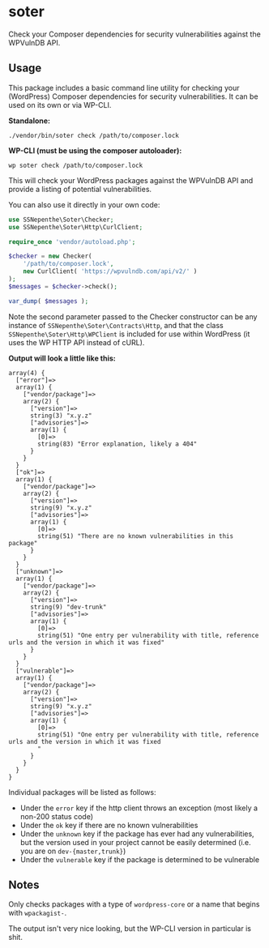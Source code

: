 # soter
Check your Composer dependencies for security vulnerabilities against the WPVulnDB API.

## Usage
This package includes a basic command line utility for checking your (WordPress) Composer dependencies for security vulnerabilities. It can be used on its own or via WP-CLI.


**Standalone:**

`./vendor/bin/soter check /path/to/composer.lock`


**WP-CLI (must be using the composer autoloader):**

`wp soter check /path/to/composer.lock`

This will check your WordPress packages against the WPVulnDB API and provide a listing of potential vulnerabilities.

You can also use it directly in your own code:

```php
use SSNepenthe\Soter\Checker;
use SSNepenthe\Soter\Http\CurlClient;

require_once 'vendor/autoload.php';

$checker = new Checker(
	'/path/to/composer.lock',
	new CurlClient( 'https://wpvulndb.com/api/v2/' )
);
$messages = $checker->check();

var_dump( $messages );
```

Note the second parameter passed to the Checker constructor can be any instance of `SSNepenthe\Soter\Contracts\Http`, and that the class `SSNepenthe\Soter\Http\WPClient` is included for use within WordPress (it uses the WP HTTP API instead of cURL).

**Output will look a little like this:**

```
array(4) {
  ["error"]=>
  array(1) {
    ["vendor/package"]=>
    array(2) {
      ["version"]=>
      string(3) "x.y.z"
      ["advisories"]=>
      array(1) {
        [0]=>
        string(83) "Error explanation, likely a 404"
      }
    }
  }
  ["ok"]=>
  array(1) {
    ["vendor/package"]=>
    array(2) {
      ["version"]=>
      string(9) "x.y.z"
      ["advisories"]=>
      array(1) {
        [0]=>
        string(51) "There are no known vulnerabilities in this package"
      }
    }
  }
  ["unknown"]=>
  array(1) {
  	["vendor/package"]=>
    array(2) {
      ["version"]=>
      string(9) "dev-trunk"
      ["advisories"]=>
      array(1) {
        [0]=>
        string(51) "One entry per vulnerability with title, reference urls and the version in which it was fixed"
      }
    }
  }
  ["vulnerable"]=>
  array(1) {
  	["vendor/package"]=>
    array(2) {
      ["version"]=>
      string(9) "x.y.z"
      ["advisories"]=>
      array(1) {
        [0]=>
        string(51) "One entry per vulnerability with title, reference urls and the version in which it was fixed
        "
      }
    }
  }
}
```

Individual packages will be listed as follows:
* Under the `error` key if the http client throws an exception (most likely a non-200 status code)
* Under the `ok` key if there are no known vulnerabilities
* Under the `unknown` key if the package has ever had any vulnerabilities, but the version used in your project cannot be easily determined (i.e. you are on `dev-{master,trunk}`)
* Under the `vulnerable` key if the package is determined to be vulnerable

## Notes
Only checks packages with a type of `wordpress-core` or a name that begins with `wpackagist-`.

The output isn't very nice looking, but the WP-CLI version in particular is shit.
